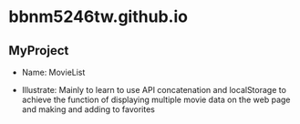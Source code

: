 # bbnm5246tw.github.io
## MyProject

- Name: MovieList
* Illustrate: Mainly to learn to use API concatenation and localStorage to achieve the function of displaying multiple movie data on the web page and making and adding to favorites
